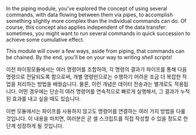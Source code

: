 In the piping module, you've explored the concept of using several commands, with data flowing between them via pipes, to accomplish something slightly more complex than the individual commands can do.
Of course, this concept also applies independent of the data transfer: sometimes, you might want to run several commands in quick succession to achieve some cumulative effect.

This module will cover a few ways, aside from piping, that commands can be chained.
By the end, you'll be on your way to writing _shell scripts_!

이전 파이핑모듈에서는 여러 명령어를 조합하여, 각 명령의 결과가 파이프를 통해 다음 명령으로 전달되도록 함으로써, 개별 명령만으로는 수행하기 어려운 조금 더 복잡한 작업을 처리하는 방법을 배웠습니다.
물론, 이런 개념은 데이터 전송과는 별개로도 적용됩니다. 어떤 경우에는 단순히 여러 명령어를 연속적으로 빠르게 실행해서, 그 결과가 누적된 효과를 내고 싶을 때도 있습니다.

이번 모듈에서는 파이프를 사용하지 않고도 명령어를 연결하는 여러 가지 방법을 다룰 것입니다.
이 내용을 마치면, 여러분은 곧 셸 스크립트를 직접 작성할 수 있을 정도로 한 단계 성장하게 될 것입니다.
